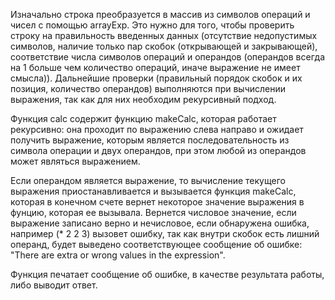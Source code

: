 Изначально строка преобразуется в массив из символов операций и чисел с помощью arrayExp. Это нужно для того, чтобы проверить строку на правильность введенных данных (отсутствие недопустимых символов, наличие только пар скобок (открывающей и закрывающей), соответствие числа символов операций и операндов (операндов всегда на 1 больше чем количество операций, иначе выражение не имеет смысла)). Дальнейшие проверки (правильный порядок скобок и их позиция, количество операндов) выполняются при вычислении выражения, так как для них необходим рекурсивный подход.

Функция calc содержит функцию makeCalc, которая работает рекурсивно: она проходит по выражению слева направо и ожидает получить 
выражение, которым является последовательность из символа операции и двух операндов, при этом любой из операндов 
может являться выражением.

Если операндом является выражение, то вычисление текущего выражения приостанавливается и вызывается функция makeCalc, которая в конечном счете
вернет некоторое значение выражения в фунцию, которая ее вызывала. Вернется числовое значение, если выражение записано верно и нечисловое, если обнаружена ошибка, например (* 2 2 3) вызовет ошибку, так как внутри скобок есть лишний операнд, будет выведено соответствующее сообщение об ошибке: "There are extra or wrong values in the expression".

Функция печатает сообщение об ошибке, в качестве результата работы, либо выводит ответ.
